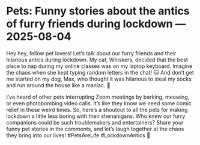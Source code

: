 # Pets: Funny stories about the antics of furry friends during lockdown — 2025-08-04

Hey hey, fellow pet lovers! Let’s talk about our furry friends and their hilarious antics during lockdown. My cat, Whiskers, decided that the best place to nap during my online classes was on my laptop keyboard. Imagine the chaos when she kept typing random letters in the chat! 🐱 And don’t get me started on my dog, Max, who thought it was hilarious to steal my socks and run around the house like a maniac. 🐶 

I’ve heard of other pets interrupting Zoom meetings by barking, meowing, or even photobombing video calls. It’s like they know we need some comic relief in these weird times. So, here’s a shoutout to all the pets for making lockdown a little less boring with their shenanigans. Who knew our furry companions could be such troublemakers and entertainers? Share your funny pet stories in the comments, and let’s laugh together at the chaos they bring into our lives! #PetsAreLife #LockdownAntics 🐾